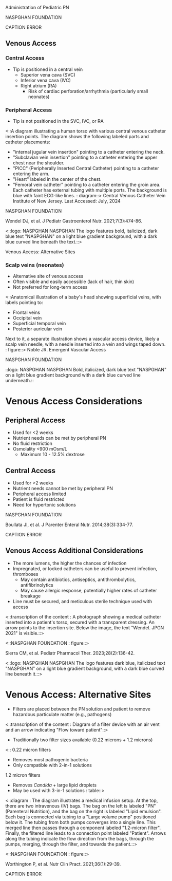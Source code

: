 <a id='6c70dd51-92b3-4cde-8fef-c8a703dec8ad'></a>

Administration of Pediatric PN

<a id='5babbb81-3d40-4fcb-b08f-ae0ddaa41adf'></a>

NASPGHAN
FOUNDATION

<a id='30e2fe8c-a91c-41bf-be54-0ec017859bac'></a>

CAPTION ERROR

<a id='ca006419-8896-4c08-abcf-6fc13a4d9861'></a>

## Venous Access

### Central Access
*   Tip is positioned in a central vein
    *   Superior vena cava (SVC)
    *   Inferior vena cava (IVC)
    *   Right atrium (RA)
        *   Risk of cardiac perforation/arrhythmia (particularly small neonates)

### Peripheral Access
*   Tip is not positioned in the SVC, IVC, or RA

<a id='457b73a2-8f14-4cb6-aa56-1f38a2b00f50'></a>

<::A diagram illustrating a human torso with various central venous catheter insertion points. The diagram shows the following labeled parts and catheter placements:
- "internal jugular vein insertion" pointing to a catheter entering the neck.
- "Subclavian vein insertion" pointing to a catheter entering the upper chest near the shoulder.
- "PICC" (Peripherally Inserted Central Catheter) pointing to a catheter entering the arm.
- "Heart" labeled in the center of the chest.
- "Femoral vein catheter" pointing to a catheter entering the groin area.
Each catheter has external tubing with multiple ports. The background is blue with faint ECG-like lines.
: diagram::>
Central Venous Catheter
Vein Institute of New Jersey. Last Accessed: July, 2024

<a id='82120e08-7977-4b09-be46-f06bd331dca0'></a>

NASPGHAN
FOUNDATION

<a id='04ec0c6f-de60-4abd-8baa-0247c2c4c052'></a>

Wendel DJ, et al. J Pediatr Gastroenterol Nutr. 2021;7(3):474-86.

<a id='bad60131-cca6-42e4-a55c-19420b8a4f2a'></a>

<::logo: NASPGHAN
NASPGHAN
The logo features bold, italicized, dark blue text "NASPGHAN" on a light blue gradient background, with a dark blue curved line beneath the text.::>

<a id='ee11b783-b163-4051-af2a-e7fc8731293b'></a>

Venous Access: Alternative Sites

<a id='d17f80b7-1e2b-4f0a-bc65-97ae4fab5c9e'></a>

### Scalp veins (neonates)
*   Alternative site of venous access
*   Often visible and easily accessible
    (lack of hair, thin skin)
*   Not preferred for long-term access

<a id='838caf76-b4da-4138-b83d-012d1ec9bcb6'></a>

<::Anatomical illustration of a baby's head showing superficial veins, with labels pointing to:
- Frontal veins
- Occipital vein
- Superficial temporal vein
- Posterior auricular vein

Next to it, a separate illustration shows a vascular access device, likely a scalp vein needle, with a needle inserted into a vein and wings taped down.
: figure::>
Noble JR. Emergent Vascular Access

<a id='3977cbce-509e-4998-be26-a6b01a48391f'></a>

NASPGHAN
FOUNDATION

<a id='110209c5-6790-41ee-b6b7-7dd556c625f8'></a>

::logo: NASPGHAN
NASPGHAN
Bold, italicized, dark blue text "NASPGHAN" on a light blue gradient background with a dark blue curved line underneath.::

<a id='da3666b1-418b-4df8-b6dd-c4e9e77dd94d'></a>

# Venous Access Considerations

## Peripheral Access
* Used for <2 weeks
* Nutrient needs can be met by peripheral PN
* No fluid restriction
* Osmolality <900 mOsm/L
  * Maximum 10 - 12.5% dextrose

## Central Access
* Used for >2 weeks
* Nutrient needs cannot be met by peripheral PN
* Peripheral access limited
* Patient is fluid restricted
* Need for hypertonic solutions

<a id='46fb90f0-599f-46c4-ba48-43e63704e68d'></a>

NASPGHAN
FOUNDATION

<a id='89d2c4a8-cef3-467b-a3a2-9f9e555f1abd'></a>

Boullata JI, et al. J Parenter Enteral Nutr. 2014;38(3):334-77.

<a id='eab22f75-3fab-467f-a305-70e441fcf7dc'></a>

CAPTION ERROR

<a id='71d28e88-6bc1-47b1-ae9b-3dd38f9cdc90'></a>

## Venous Access Additional Considerations

*   The more lumens, the higher the chances of infection
*   Impregnated, or locked catheters can be useful to prevent infection, thromboses
    *   May contain antibiotics, antiseptics, antithrombolytics, antifibrinolytics
    *   May cause allergic response, potentially higher rates of catheter breakage
*   Line must be secured, and meticulous sterile technique used with access

<::transcription of the content
: A photograph showing a medical catheter inserted into a patient's torso, secured with a transparent dressing. An arrow points to the insertion site. Below the image, the text "Wendel. JPGN 2021" is visible.::>

<a id='f19aa3f8-16b5-4783-b413-f654f989fa40'></a>

<::NASPGHAN FOUNDATION
: figure::>

<a id='a86d8153-6251-46d8-9cd4-47eba1461223'></a>

Sierra CM, et al. Pediatr Pharmacol Ther. 2023;28(2):136-42.

<a id='bcb6ef40-dfb5-458e-b8dd-cc06954258a8'></a>

<::logo: NASPGHAN
NASPGHAN
The logo features dark blue, italicized text "NASPGHAN" on a light blue gradient background, with a dark blue curved line beneath it.::>

<a id='3f5b301c-0683-496c-b597-a691d10f17a3'></a>

# Venous Access: Alternative Sites

* Filters are placed between the PN solution and patient to remove hazardous particulate matter (e.g., pathogens)

<::transcription of the content
: Diagram of a filter device with an air vent and an arrow indicating "Flow toward patient"::>

* Traditionally two filter sizes available (0.22 microns + 1.2 microns)

<a id='b3cd971b-60f4-4436-81f3-e14074a567bf'></a>

<::
0.22 micron filters
* Removes most pathogenic bacteria
* Only compatible with 2-in-1 solutions

1.2 micron filters
* Removes *Candida* + large lipid droplets
* May be used with 3-in-1 solutions
: table::>

<a id='639cf32e-b558-455e-a985-27e2054b7555'></a>

<::diagram
: The diagram illustrates a medical infusion setup. At the top, there are two intravenous (IV) bags. The bag on the left is labeled "PN" (Parenteral Nutrition), and the bag on the right is labeled "Lipid emulsion". Each bag is connected via tubing to a "Large volume pump" positioned below it. The tubing from both pumps converges into a single line. This merged line then passes through a component labeled "1.2-micron filter". Finally, the filtered line leads to a connection point labeled "Patient". Arrows along the tubing indicate the flow direction from the bags, through the pumps, merging, through the filter, and towards the patient.::>

<a id='b2bd0c96-232c-46d0-b368-b3a8fa115320'></a>

<::NASPGHAN FOUNDATION
: figure::>

<a id='b88aab39-f220-4737-94a2-4a60d81fe2e3'></a>

Worthington P, et al. Nutr Clin Pract. 2021;36(1):29-39.

<a id='54773bd3-f331-4ef7-8bb8-7cac0a520761'></a>

CAPTION ERROR